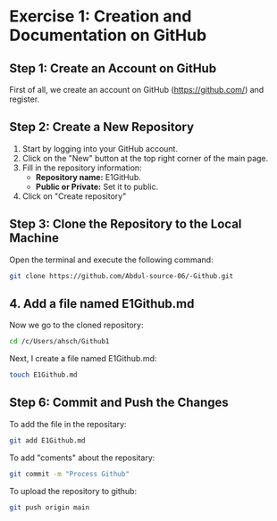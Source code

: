 # Exercise 1: Creation and Documentation on GitHub


## Step 1: Create an Account on GitHub

First of all, we create an account on GitHub (https://github.com/) and register.

## Step 2: Create a New Repository

1. Start by logging into your GitHub account.
2. Click on the "New" button at the top right corner of the main page.
3. Fill in the repository information:
   - **Repository name:** E1GitHub.
   - **Public or Private:** Set it to public.
4. Click on "Create repository"

## Step 3: Clone the Repository to the Local Machine

Open the terminal and execute the following command:

```bash
git clone https://github.com/Abdul-source-06/-Github.git
```

## 4. Add a file named E1Github.md

Now we go to the cloned repository:

```bash
cd /c/Users/ahsch/Github1
```
Next, I create a file named E1Github.md:
```bash
touch E1Github.md
```
## Step 6: Commit and Push the Changes
To add the file in the repositary:
```bash
git add E1Github.md
```
To add "coments" about the repositary:
```bash
git commit -m "Process Github"
```
To upload the repository to github:
```bash
git push origin main
```

 







